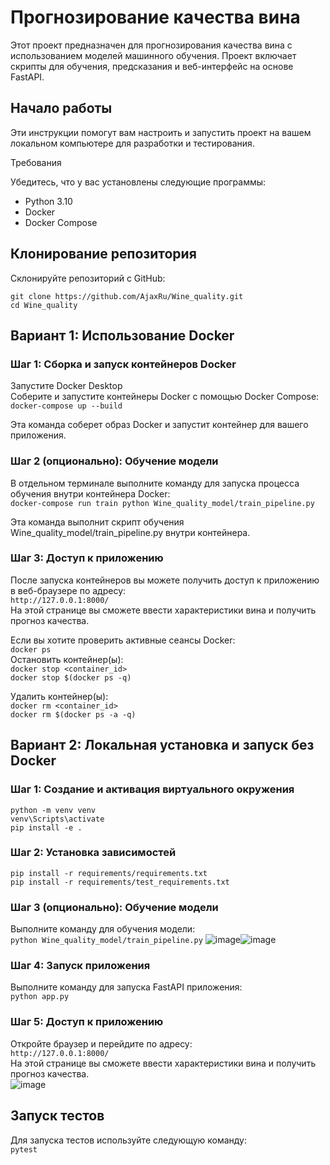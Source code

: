 # Прогнозирование качества вина

Этот проект предназначен для прогнозирования качества вина с использованием моделей машинного обучения. Проект включает скрипты для обучения, предсказания и веб-интерфейс на основе FastAPI.

## Начало работы

Эти инструкции помогут вам настроить и запустить проект на вашем локальном компьютере для разработки и тестирования.

Требования

Убедитесь, что у вас установлены следующие программы:

- Python 3.10
- Docker
- Docker Compose

## Клонирование репозитория

Склонируйте репозиторий с GitHub:

`git clone https://github.com/AjaxRu/Wine_quality.git`  
`cd Wine_quality`


## Вариант 1: Использование Docker
### Шаг 1: Сборка и запуск контейнеров Docker
Запустите Docker Desktop  
Соберите и запустите контейнеры Docker с помощью Docker Compose:  
`docker-compose up --build`  

Эта команда соберет образ Docker и запустит контейнер для вашего приложения.  

### Шаг 2 (опционально): Обучение модели
В отдельном терминале выполните команду для запуска процесса обучения внутри контейнера Docker:  
`docker-compose run train python Wine_quality_model/train_pipeline.py`  

Эта команда выполнит скрипт обучения Wine_quality_model/train_pipeline.py внутри контейнера.  

### Шаг 3: Доступ к приложению
После запуска контейнеров вы можете получить доступ к приложению в веб-браузере по адресу:  
`http://127.0.0.1:8000/`   
На этой странице вы сможете ввести характеристики вина и получить прогноз качества.  

Если вы хотите проверить активные сеансы Docker:  
`docker ps`  
Остановить контейнер(ы):  
`docker stop <container_id>`  
`docker stop $(docker ps -q)`  

Удалить контейнер(ы):  
`docker rm <container_id>`  
`docker rm $(docker ps -a -q)`  


## Вариант 2: Локальная установка и запуск без Docker
### Шаг 1: Создание и активация виртуального окружения
`python -m venv venv`  
`venv\Scripts\activate`  
`pip install -e .`  
### Шаг 2: Установка зависимостей
`pip install -r requirements/requirements.txt`  
`pip install -r requirements/test_requirements.txt`  

### Шаг 3 (опционально): Обучение модели
Выполните команду для обучения модели:  
`python Wine_quality_model/train_pipeline.py`
![image](https://github.com/AjaxRu/Wine_quality/assets/145920622/1cb0e8e4-d5ea-49bf-9709-cbaee48592e6)![image](https://github.com/AjaxRu/Wine_quality/assets/145920622/fb4fe356-760e-43df-85e4-38bc9c47cbdf)


### Шаг 4: Запуск приложения
Выполните команду для запуска FastAPI приложения:  
`python app.py`  

### Шаг 5: Доступ к приложению
Откройте браузер и перейдите по адресу:  
`http://127.0.0.1:8000/`  
На этой странице вы сможете ввести характеристики вина и получить прогноз качества.  
![image](https://github.com/AjaxRu/Wine_quality/assets/145920622/6c56258f-a274-41fb-b917-4d89c56b99e6)

## Запуск тестов
Для запуска тестов используйте следующую команду:  
`pytest`  
